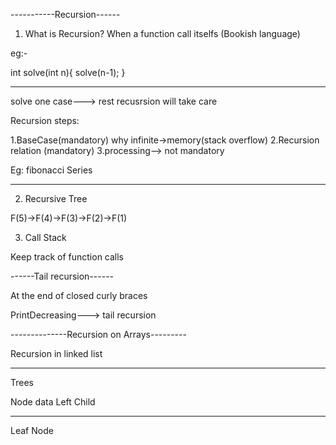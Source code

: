 -----------Recursion------

1. What is Recursion?
When a function call itselfs (Bookish language)

eg:-

int solve(int n){
    solve(n-1);
}


---

solve one case---> rest recusrsion will take care

Recursion steps:

1.BaseCase(mandatory)
why infinite->memory(stack overflow)
2.Recursion relation (mandatory)
3.processing--> not mandatory

Eg:
fibonacci Series

-----------
2. Recursive Tree

F(5)->F(4)->F(3)->F(2)->F(1)

3. Call Stack 

Keep track of function calls

------Tail recursion------

At the end of closed curly braces

PrintDecreasing---> tail recursion



--------------Recursion on Arrays---------


Recursion in linked list



------------------

Trees

Node 
data 
Left
Child

------------
Leaf Node




















